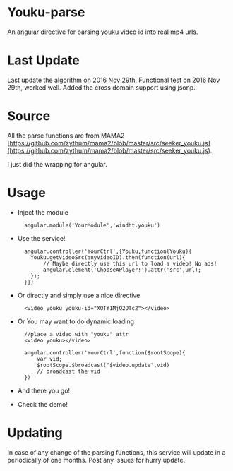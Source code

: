 # Youku-parse
An angular directive for parsing youku video id into real mp4 urls.

# Last Update
Last update the algorithm on 2016 Nov 29th.
Functional test on 2016 Nov 29th, worked well.
Added the cross domain support using jsonp.

# Source
All the parse functions are from MAMA2 [https://github.com/zythum/mama2/blob/master/src/seeker_youku.js](https://github.com/zythum/mama2/blob/master/src/seeker_youku.js).

I just did the wrapping for angular.

# Usage
* Inject the module

        angular.module('YourModule','windht.youku')
    
* Use the service!

        angular.controller('YourCtrl',[Youku,function(Youku){
          Youku.getVideoSrc(anyVideoID).then(function(url){
              // Maybe directly use this url to load a video! No ads!
              angular.element('ChooseAPlayer!').attr('src',url);
          });
        }])
        
* Or directly and simply use a nice directive
        
        <video youku youku-id="XOTY1MjQ2OTc2"></video>

* Or You may want to do dynamic loading

		//place a video with "youku" attr
		<video youku></video>

		angular.controller('YourCtrl',function($rootScope){
			var vid;
          	$rootScope.$broadcast("$video.update",vid)
          	// broadcast the vid
        })

* And there you go!

* Check the demo!

# Updating
In case of any change of the parsing functions, this service will update in a periodically of one months. Post any issues for hurry update.